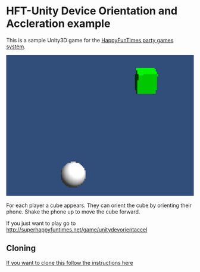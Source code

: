 HFT-Unity Device Orientation and Accleration example
====================================================

This is a sample Unity3D game for the [HappyFunTimes party games system](http://greggman.github.io/HappyFunTimes).

<img src="screenshot.png" />

For each player a cube appears. They can orient the cube by orienting their phone. Shake the phone
up to move the cube forward.

If you just want to play go to http://superhappyfuntimes.net/game/unitydevorientaccel

Cloning
-------

[If you want to clone this follow the instructions here](https://github.com/greggman/HappyFunTimes/blob/master/docs/unitydocs.md)



